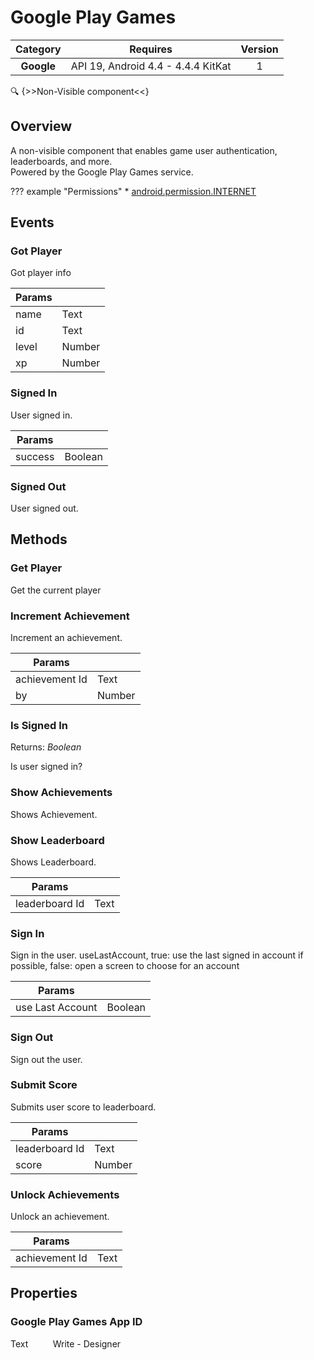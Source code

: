 # Google Play Games

| Category | Requires | Version |
|:--------:|:-------:|:--------:|
|**Google**|<span class="chip chip-any">API 19, Android 4.4 - 4.4.4 KitKat</span>|<span class="chip chip-number">1</span>|

:mag: {>>Non-Visible component<<}

## Overview

A non-visible component that enables game user authentication, leaderboards, and more.  
Powered by the Google Play Games service.

??? example "Permissions"
    * [android.permission.INTERNET](https://developer.android.com/reference/android/Manifest.permission.html#INTERNET)

## Events

### Got Player

Got player info

<div class="block" ai2-block="event" not-rendered="true" value="%7B%22componentName%22:%20%22Google%20Play%20Games%22,%20%22name%22:%20%22Got%20Player%22,%20%22param%22:%20%5B%22name%22,%20%22id%22,%20%22level%22,%20%22xp%22%5D%7D"></div>

| Params | []() |
|--------|------|
|name|<span class="chip chip-text">Text</span>|
|id|<span class="chip chip-text">Text</span>|
|level|<span class="chip chip-number">Number</span>|
|xp|<span class="chip chip-number">Number</span>|

### Signed In

User signed in.

<div class="block" ai2-block="event" not-rendered="true" value="%7B%22componentName%22:%20%22Google%20Play%20Games%22,%20%22name%22:%20%22Signed%20In%22,%20%22param%22:%20%5B%22success%22%5D%7D"></div>

| Params | []() |
|--------|------|
|success|<span class="chip chip-boolean">Boolean</span>|

### Signed Out

User signed out.

<div class="block" ai2-block="event" not-rendered="true" value="%7B%22componentName%22:%20%22Google%20Play%20Games%22,%20%22name%22:%20%22Signed%20Out%22,%20%22param%22:%20%5B%5D%7D"></div>

## Methods

### Get Player

Get the current player

<div class="block" ai2-block="method" not-rendered="true" value="%7B%22componentName%22:%20%22Google%20Play%20Games%22,%20%22name%22:%20%22Get%20Player%22,%20%22output%22:%20false,%20%22param%22:%20%5B%5D%7D"></div>

### Increment Achievement

Increment an achievement.

<div class="block" ai2-block="method" not-rendered="true" value="%7B%22componentName%22:%20%22Google%20Play%20Games%22,%20%22name%22:%20%22Increment%20Achievement%22,%20%22output%22:%20false,%20%22param%22:%20%5B%22achievement%20Id%22,%20%22by%22%5D%7D"></div>

| Params | []() |
|--------|------|
|achievement Id|<span class="chip chip-text">Text</span>|
|by|<span class="chip chip-number">Number</span>|

### Is Signed In

<span class="chip chip-boolean">Returns: <i>Boolean</i></span>

Is user signed in?

<div class="block" ai2-block="method" not-rendered="true" value="%7B%22componentName%22:%20%22Google%20Play%20Games%22,%20%22name%22:%20%22Is%20Signed%20In%22,%20%22output%22:%20true,%20%22param%22:%20%5B%5D%7D"></div>

### Show Achievements

Shows Achievement.

<div class="block" ai2-block="method" not-rendered="true" value="%7B%22componentName%22:%20%22Google%20Play%20Games%22,%20%22name%22:%20%22Show%20Achievements%22,%20%22output%22:%20false,%20%22param%22:%20%5B%5D%7D"></div>

### Show Leaderboard

Shows Leaderboard.

<div class="block" ai2-block="method" not-rendered="true" value="%7B%22componentName%22:%20%22Google%20Play%20Games%22,%20%22name%22:%20%22Show%20Leaderboard%22,%20%22output%22:%20false,%20%22param%22:%20%5B%22leaderboard%20Id%22%5D%7D"></div>

| Params | []() |
|--------|------|
|leaderboard Id|<span class="chip chip-text">Text</span>|

### Sign In

Sign in the user. useLastAccount, true: use the last signed in account if possible, false: open a screen to choose for an account

<div class="block" ai2-block="method" not-rendered="true" value="%7B%22componentName%22:%20%22Google%20Play%20Games%22,%20%22name%22:%20%22Sign%20In%22,%20%22output%22:%20false,%20%22param%22:%20%5B%22use%20Last%20Account%22%5D%7D"></div>

| Params | []() |
|--------|------|
|use Last Account|<span class="chip chip-boolean">Boolean</span>|

### Sign Out

Sign out the user.

<div class="block" ai2-block="method" not-rendered="true" value="%7B%22componentName%22:%20%22Google%20Play%20Games%22,%20%22name%22:%20%22Sign%20Out%22,%20%22output%22:%20false,%20%22param%22:%20%5B%5D%7D"></div>

### Submit Score

Submits user score to leaderboard.

<div class="block" ai2-block="method" not-rendered="true" value="%7B%22componentName%22:%20%22Google%20Play%20Games%22,%20%22name%22:%20%22Submit%20Score%22,%20%22output%22:%20false,%20%22param%22:%20%5B%22leaderboard%20Id%22,%20%22score%22%5D%7D"></div>

| Params | []() |
|--------|------|
|leaderboard Id|<span class="chip chip-text">Text</span>|
|score|<span class="chip chip-number">Number</span>|

### Unlock Achievements

Unlock an achievement.

<div class="block" ai2-block="method" not-rendered="true" value="%7B%22componentName%22:%20%22Google%20Play%20Games%22,%20%22name%22:%20%22Unlock%20Achievements%22,%20%22output%22:%20false,%20%22param%22:%20%5B%22achievement%20Id%22%5D%7D"></div>

| Params | []() |
|--------|------|
|achievement Id|<span class="chip chip-text">Text</span>|

## Properties

### Google Play Games App ID

<span class="chip chip-text">Text</span><span style="user-select: none;">&nbsp;&nbsp;&nbsp;&nbsp;&nbsp;&nbsp;&nbsp;&nbsp;&nbsp;&nbsp;</span><span class="chip chip-rw">Write</span><span style="user-select: none;">&nbsp;</span>-<span style="user-select: none;">&nbsp;</span><span class="chip chip-bd">Designer</span><span style="user-select: none;">&nbsp;</span>
